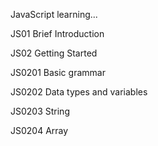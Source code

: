 JavaScript learning...

JS01 	Brief Introduction

JS02 	Getting Started

JS0201	Basic grammar

JS0202 	Data types and variables

JS0203	String

JS0204 	Array


